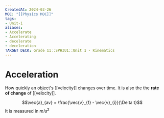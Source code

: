 ```yaml
---
CreatedAt: 2024-03-26
MOC: "[[Physics MOC]]"
tags:
- Unit-1
aliases:
- Accelerate
- Accelerating
- decelerate
- deceleration
TARGET DECK: Grade 11::SPH3U1::Unit 1 - Kinematics
---
```


# Acceleration
How quickly an object's [[velocity]] changes over time. It is also the the **rate of change** of [[velocity]].
<!--ID: 1718370433205-->


$$\vec{a}_{av} = \frac{\vec{v}_{f} - \vec{v}_{i}}{\Delta t}$$
It is measured in $m/s^2$


